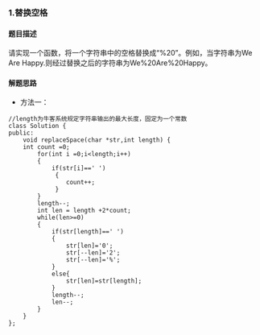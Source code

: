 ### 1.替换空格 ###
>
#### 题目描述
请实现一个函数，将一个字符串中的空格替换成“%20”。例如，当字符串为We Are Happy.则经过替换之后的字符串为We%20Are%20Happy。
>
#### 解题思路
+  方法一：
```
//length为牛客系统规定字符串输出的最大长度，固定为一个常数
class Solution {
public:
    void replaceSpace(char *str,int length) {
	int count =0;
        for(int i =0;i<length;i++)
        {
            if(str[i]==' ')
             {
                count++;
             }
        }
        length--;
        int len = length +2*count;
        while(len>=0)
        {
            if(str[length]==' ')
            {
                str[len]='0';
                str[--len]='2';
                str[--len]='%';
            }
            else{
                str[len]=str[length];
            }
            length--;
            len--;
        }
    }
};
```
